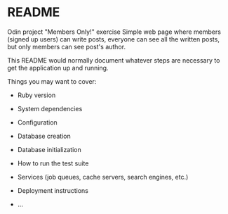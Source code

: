 # README

Odin project "Members Only!" exercise
Simple web page where members (signed up users) can write posts, everyone can see all the written posts, but only members can see post's author.




This README would normally document whatever steps are necessary to get the
application up and running.

Things you may want to cover:

* Ruby version

* System dependencies

* Configuration

* Database creation

* Database initialization

* How to run the test suite

* Services (job queues, cache servers, search engines, etc.)

* Deployment instructions

* ...
